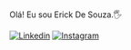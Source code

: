 Olá! Eu sou Erick De Souza.🖐️

[![Linkedin](https://img.shields.io/badge/LinkedIn-0077B5?style=for-the-badge&logo=linkedin&logoColor=white)](https://www.linkedin.com/in/erick-de-souza-245b09191/)
[![Instagram](https://img.shields.io/badge/Instagram-E4405F?style=for-the-badge&logo=instagram&logoColor=white)](https://www.instagram.com/erick_x22/)

